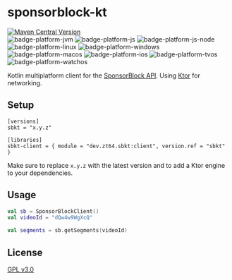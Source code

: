 # sponsorblock-kt

[![Maven Central Version](https://img.shields.io/maven-central/v/dev.zt64/sbkt/client)](https://central.sonatype.com/artifact/dev.zt64/sbkt/client)
<br>
![badge-platform-jvm]
![badge-platform-js]
![badge-platform-js-node]
![badge-platform-linux]
![badge-platform-windows]
![badge-platform-macos]
![badge-platform-ios]
![badge-platform-tvos]
![badge-platform-watchos]

Kotlin multiplatform client for the [SponsorBlock API](https://wiki.sponsor.ajay.app/w/API_Docs).
Using [Ktor](https://github.com/ktorio/ktor) for networking.

## Setup

```
[versions]
sbkt = "x.y.z"

[libraries]
sbkt-client = { module = "dev.zt64.sbkt:client", version.ref = "sbkt" }
```

Make sure to replace `x.y.z` with the latest version and to add a Ktor engine to your dependencies.

## Usage

```kotlin
val sb = SponsorBlockClient()
val videoId = "dQw4w9WgXcQ"

val segments = sb.getSegments(videoId)
```

## License

[GPL v3.0](LICENSE)

[badge-platform-jvm]: http://img.shields.io/badge/-jvm-DB413D.svg?style=flat

[badge-platform-js]: http://img.shields.io/badge/-js-F8DB5D.svg?style=flat

[badge-platform-js-node]: https://img.shields.io/badge/-nodejs-68a063.svg?style=flat

[badge-platform-linux]: http://img.shields.io/badge/-linux-2D3F6C.svg?style=flat

[badge-platform-windows]: http://img.shields.io/badge/-windows-4D76CD.svg?style=flat

[badge-platform-macos]: http://img.shields.io/badge/-macos-111111.svg?style=flat

[badge-platform-ios]: http://img.shields.io/badge/-ios-CDCDCD.svg?style=flat

[badge-platform-tvos]: http://img.shields.io/badge/-tvos-808080.svg?style=flat

[badge-platform-watchos]: http://img.shields.io/badge/-watchos-C0C0C0.svg?style=flat

[badge-platform-wasm]: https://img.shields.io/badge/-wasm-624FE8.svg?style=flat